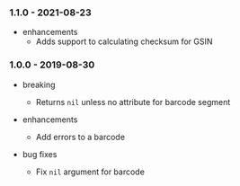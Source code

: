 ### 1.1.0 - 2021-08-23

* enhancements
  * Adds support to calculating checksum for GSIN

### 1.0.0 - 2019-08-30

* breaking
  * Returns `nil` unless no attribute for barcode segment

* enhancements
  * Add errors to a barcode

* bug fixes
  * Fix `nil` argument for barcode
